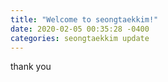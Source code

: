 ```yaml
---
title: "Welcome to seongtaekkim!"
date: 2020-02-05 00:35:28 -0400
categories: seongtaekkim update
---
```

thank you
